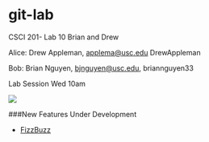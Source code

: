 git-lab
=======

CSCI 201- Lab 10 Brian and Drew

Alice: Drew Appleman, applema@usc.edu DrewAppleman

Bob: Brian Nguyen, bjnguyen@usc.edu, briannguyen33

Lab Session Wed 10am

![](http://upload.wikimedia.org/wikipedia/en/4/40/Octocat,_a_Mascot_of_Github.jpg)

###New Features Under Development
  + [FizzBuzz](http://www.codinghorror.com/blog/2007/02/why-cant-programmers-program.html)